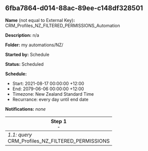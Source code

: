 ## 6fba7864-d014-88ac-89ee-c148df328501

**Name** (not equal to External Key)**:** CRM_Profiles_NZ_FILTERED_PERMISSIONS_Automation

**Description:** n/a

**Folder:** my automations/NZ/

**Started by:** Schedule

**Status:** Scheduled

**Schedule:**

* Start: 2021-08-17 00:00:00 +12:00
* End: 2079-06-06 00:00:00 +12:00
* Timezone: New Zealand Standard Time
* Recurrance: every day until end date

**Notifications:** _none_


| Step 1<br>_<small>-</small>_ |
| --- |
| _1.1: query_<br>CRM_Profiles_NZ_FILTERED_PERMISSIONS |
